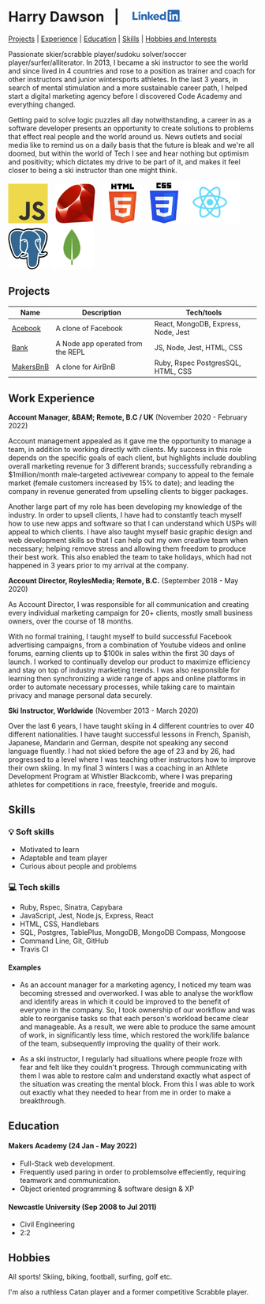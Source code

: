 # Harry Dawson &nbsp; | &nbsp;&nbsp; <a href="https://www.linkedin.com/in/harry-dawson-406910170" title="LinkedIn"><img alt=":LinkedIN" src="Images/LI-Logo.png" width="100"></a>

[Projects](https://github.com/harryclenyg/CV#Projects) | [Experience](https://github.com/harryclenyg/CV#Work-Experience) | [Education](https://github.com/harryclenyg/CV#Education) | [Skills](https://github.com/harryclenyg/CV#Skills) | [Hobbies and Interests](https://github.com/harryclenyg/CV#Hobbies-and-interests)
<br>

Passionate skier/scrabble player/sudoku solver/soccer player/surfer/alliterator. In 2013, I became a ski instructor to see the world and since lived in 4 countries and rose to a position as trainer and coach for other instructors and junior wintersports athletes. In the last 3 years, in search of mental stimulation and a more sustainable career path, I helped start a digital marketing agency before I discovered Code Academy and everything changed.

Getting paid to solve logic puzzles all day notwithstanding, a career in as a software developer presents an opportunity to create solutions to problems that effect real people and the world around us. News outlets and social media like to remind us on a daily basis that the future is bleak and we're all doomed, but within the world of Tech I see and hear nothing but optimism and positivity; which dictates my drive to be part of it, and makes it feel closer to being a ski instructor than one might think.

<img alt="JS" src="Images/js_logo.svg" width="80">&nbsp;&nbsp;&nbsp;
<img alt="RUBY" src="Images/Ruby_logo.svg" width="80">&nbsp;&nbsp;&nbsp;
<img alt="HTML" src="Images/HTML5.svg.png" width="80">&nbsp;&nbsp;&nbsp;
<img alt="CSS" src="Images/CSS3.svg.png" width="58">
<img alt="REACT" src="Images/React-icon.svg.png" width="120">
<img alt="PSQL" src="Images/Postgresql_elephant.svg.png" width="80">
<img alt="MongoDB" src="Images/pngwing.com.png" width="90">

## Projects

| Name                         | Description       | Tech/tools        |
| ---------------------------- | ----------------- | ----------------- |
| [Acebook](https://github.com/arhussain1/acebook-node-template) | A clone of Facebook | React, MongoDB, Express, Node, Jest |
| [Bank](https://github.com/arhussain1/acebook-node-template) | A Node app operated from the REPL | JS, Node, Jest, HTML, CSS |
| [MakersBnB](https://github.com/HarryClenyg/MakersBnB) | A clone for AirBnB | Ruby, Rspec PostgresSQL, HTML, CSS |

## Work Experience

**Account Manager, &BAM; Remote, B.C / UK** (November 2020 - February 2022)

Account management appealed as it gave me the opportunity to manage a team, in addition to working directly with clients. My success in this role depends on the specific goals of each client, but highlights include doubling overall marketing revenue for 3 different brands; successfully rebranding a $1million/month male-targeted activewear company to appeal to the female market (female customers increased by 15% to date); and leading the company in revenue generated from upselling clients to bigger packages. 

Another large part of my role has been developing my knowledge of the industry. In order to upsell clients, I have had to constantly teach myself how to use new apps and software so that I can understand which USPs will appeal to which clients. I have also taught myself basic graphic design and web development skills so that I can help out my own creative team when necessary; helping remove stress and allowing them freedom to produce their best work. This also enabled the team to take holidays, which had not happened in 3 years prior to my arrival at the company.

**Account Director, RoylesMedia; Remote, B.C.** (September 2018 - May 2020)

As Account Director, I was responsible for all communication and creating every individual marketing campaign for 20+ clients, mostly small business owners, over the course of 18 months.

With no formal training, I taught myself to build successful Facebook advertising campaigns, from a combination of Youtube videos and online forums, earning clients up to $100k in sales within the first 30 days of launch.
I worked to continually develop our product to maximize efficiency and stay on top of industry marketing trends. I was also responsible for learning then synchronizing a wide range of apps and online platforms in order to automate necessary processes, while taking care to maintain privacy and manage personal data securely. 

**Ski Instructor, Worldwide** (November 2013 - March 2020)

Over the last 6 years, I have taught skiing in 4 different countries to over 40 different nationalities. I have taught successful lessons in French, Spanish, Japanese, Mandarin and German, despite not speaking any second language fluently. I had not skied before the age of 23 and by 26, had progressed to a level where I was teaching other instructors how to improve their own skiing. In my final 3 winters I was a coaching in an Athlete Development Program at Whistler Blackcomb, where I was preparing athletes for competitions in race, freestyle, freeride and moguls. 


## Skills


### 💡 Soft skills

- Motivated to learn
- Adaptable and team player
- Curious about people and problems

### 💻 Tech skills

- Ruby, Rspec, Sinatra, Capybara
- JavaScript, Jest, Node.js, Express, React
- HTML, CSS, Handlebars
- SQL, Postgres, TablePlus, MongoDB, MongoDB Compass, Mongoose
- Command Line, Git, GitHub
- Travis CI


#### Examples

* As an account manager for a marketing agency, I noticed my team was becoming stressed and overworked. I was able to analyse the workflow and identify areas in which it could be improved to the benefit of everyone in the company. So, I took ownership of our workflow and was able to reorganise tasks so that each person's workload became clear and manageable. As a result, we were able to produce the same amount of work, in significantly less time, which restored the work/life balance of the team, subsequently improving the quality of their work.

* As a ski instructor, I regularly had situations where people froze with fear and felt like they couldn't progress. Through communicating with them I was able to restore calm and understand exactly what aspect of the situation was creating the mental block. From this I was able to work out exactly what they needed to hear from me in order to make a breakthrough.


## Education

#### Makers Academy (24 Jan - May 2022)
- Full-Stack web development.
- Frequently used paring in order to problemsolve effeciently, requiring teamwork and communication.
- Object oriented programming & software design & XP

#### Newcastle University (Sep 2008 to Jul 2011)

- Civil Engineering
- 2:2

## Hobbies

All sports! Skiing, biking, football, surfing, golf etc.

I'm also a ruthless Catan player and a former competitive Scrabble player.
